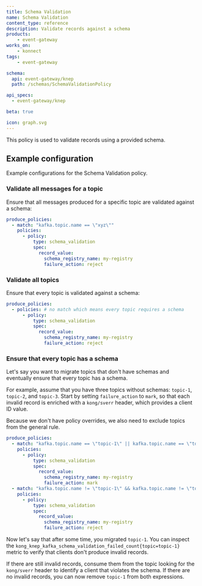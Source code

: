 ```yaml
---
title: Schema Validation
name: Schema Validation
content_type: reference
description: Validate records against a schema
products:
    - event-gateway
works_on:
    - konnect
tags:
    - event-gateway

schema:
  api: event-gateway/knep
  path: /schemas/SchemaValidationPolicy

api_specs:
  - event-gateway/knep

beta: true

icon: graph.svg
---
```


This policy is used to validate records using a provided schema.

## Example configuration

Example configurations for the Schema Validation policy.

### Validate all messages for a topic

Ensure that all messages produced for a specific topic are validated against a schema:

```yaml
produce_policies:
  - match: "kafka.topic.name == \"xyz\""
    policies:
      - policy:
          type: schema_validation
          spec:
            record_value:
              schema_registry_name: my-registry
              failure_action: reject
```

### Validate all topics

Ensure that every topic is validated against a schema:

```yaml
produce_policies:
  - policies: # no match which means every topic requires a schema
      - policy:
          type: schema_validation
          spec:
            record_value:
              schema_registry_name: my-registry
              failure_action: reject
```

### Ensure that every topic has a schema

Let's say you want to migrate topics that don't have schemas and eventually ensure that every topic has a schema.

For example, assume that you have three topics without schemas: `topic-1`, `topic-2`, and `topic-3`.
Start by setting `failure_action` to `mark`, so that each invalid record is enriched with a `kong/sverr` header, which provides a client ID value.

Because we don't have policy overrides, we also need to exclude topics from the general rule. 

```yaml
produce_policies:
  - match: "kafka.topic.name == \"topic-1\" || kafka.topic.name == \"topic-2\" || kafka.topic.name == \"topic-3\""
    policies:
      - policy:
          type: schema_validation
          spec:
            record_value:
              schema_registry_name: my-registry
              failure_action: mark
  - match: "kafka.topic.name != \"topic-1\" && kafka.topic.name != \"topic-2\" && kafka.topic.name != \"topic-3\""
    policies:
      - policy:
          type: schema_validation
          spec:
            record_value:
              schema_registry_name: my-registry
              failure_action: reject
```

Now let's say that after some time, you migrated `topic-1`.
You can inspect the `kong_knep_kafka_schema_validation_failed_count{topic=topic-1}` metric to verify that clients don't produce invalid records.

If there are still invalid records, consume them from the topic looking for the `kong/sverr` header to identify a client that violates the schema.
If there are no invalid records, you can now remove `topic-1` from both expressions.
